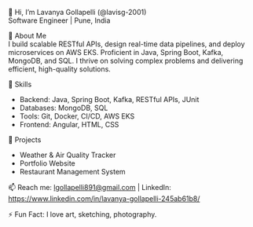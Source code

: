 👋 Hi, I’m Lavanya Gollapelli (@lavisg-2001)  
Software Engineer | Pune, India  

👀 About Me  
I build scalable RESTful APIs, design real-time data pipelines, and deploy microservices on AWS EKS. Proficient in Java, Spring Boot, Kafka, MongoDB, and SQL. 
I thrive on solving complex problems and delivering efficient, high-quality solutions.  

🌱 Skills  
- Backend: Java, Spring Boot, Kafka, RESTful APIs, JUnit  
- Databases: MongoDB, SQL  
- Tools: Git, Docker, CI/CD, AWS EKS  
- Frontend: Angular, HTML, CSS  

💞️ Projects  
- Weather & Air Quality Tracker
- Portfolio Website  
- Restaurant Management System

📫 Reach me: lgollapelli891@gmail.com | LinkedIn: https://www.linkedin.com/in/lavanya-gollapelli-245ab61b8/

⚡ Fun Fact: I love art, sketching, photography.

